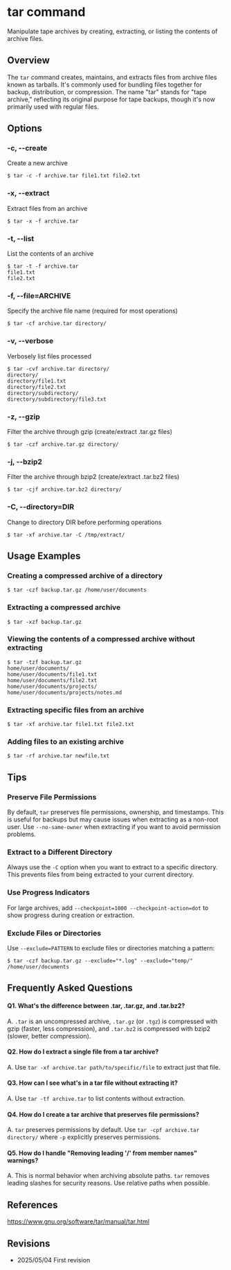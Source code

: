 # tar command

Manipulate tape archives by creating, extracting, or listing the contents of archive files.

## Overview

The `tar` command creates, maintains, and extracts files from archive files known as tarballs. It's commonly used for bundling files together for backup, distribution, or compression. The name "tar" stands for "tape archive," reflecting its original purpose for tape backups, though it's now primarily used with regular files.

## Options

### **-c, --create**

Create a new archive

```console
$ tar -c -f archive.tar file1.txt file2.txt
```

### **-x, --extract**

Extract files from an archive

```console
$ tar -x -f archive.tar
```

### **-t, --list**

List the contents of an archive

```console
$ tar -t -f archive.tar
file1.txt
file2.txt
```

### **-f, --file=ARCHIVE**

Specify the archive file name (required for most operations)

```console
$ tar -cf archive.tar directory/
```

### **-v, --verbose**

Verbosely list files processed

```console
$ tar -cvf archive.tar directory/
directory/
directory/file1.txt
directory/file2.txt
directory/subdirectory/
directory/subdirectory/file3.txt
```

### **-z, --gzip**

Filter the archive through gzip (create/extract .tar.gz files)

```console
$ tar -czf archive.tar.gz directory/
```

### **-j, --bzip2**

Filter the archive through bzip2 (create/extract .tar.bz2 files)

```console
$ tar -cjf archive.tar.bz2 directory/
```

### **-C, --directory=DIR**

Change to directory DIR before performing operations

```console
$ tar -xf archive.tar -C /tmp/extract/
```

## Usage Examples

### Creating a compressed archive of a directory

```console
$ tar -czf backup.tar.gz /home/user/documents
```

### Extracting a compressed archive

```console
$ tar -xzf backup.tar.gz
```

### Viewing the contents of a compressed archive without extracting

```console
$ tar -tzf backup.tar.gz
home/user/documents/
home/user/documents/file1.txt
home/user/documents/file2.txt
home/user/documents/projects/
home/user/documents/projects/notes.md
```

### Extracting specific files from an archive

```console
$ tar -xf archive.tar file1.txt file2.txt
```

### Adding files to an existing archive

```console
$ tar -rf archive.tar newfile.txt
```

## Tips

### Preserve File Permissions

By default, `tar` preserves file permissions, ownership, and timestamps. This is useful for backups but may cause issues when extracting as a non-root user. Use `--no-same-owner` when extracting if you want to avoid permission problems.

### Extract to a Different Directory

Always use the `-C` option when you want to extract to a specific directory. This prevents files from being extracted to your current directory.

### Use Progress Indicators

For large archives, add `--checkpoint=1000 --checkpoint-action=dot` to show progress during creation or extraction.

### Exclude Files or Directories

Use `--exclude=PATTERN` to exclude files or directories matching a pattern:

```console
$ tar -czf backup.tar.gz --exclude="*.log" --exclude="temp/" /home/user/documents
```

## Frequently Asked Questions

#### Q1. What's the difference between .tar, .tar.gz, and .tar.bz2?
A. `.tar` is an uncompressed archive, `.tar.gz` (or `.tgz`) is compressed with gzip (faster, less compression), and `.tar.bz2` is compressed with bzip2 (slower, better compression).

#### Q2. How do I extract a single file from a tar archive?
A. Use `tar -xf archive.tar path/to/specific/file` to extract just that file.

#### Q3. How can I see what's in a tar file without extracting it?
A. Use `tar -tf archive.tar` to list contents without extraction.

#### Q4. How do I create a tar archive that preserves file permissions?
A. `tar` preserves permissions by default. Use `tar -cpf archive.tar directory/` where `-p` explicitly preserves permissions.

#### Q5. How do I handle "Removing leading '/' from member names" warnings?
A. This is normal behavior when archiving absolute paths. `tar` removes leading slashes for security reasons. Use relative paths when possible.

## References

https://www.gnu.org/software/tar/manual/tar.html

## Revisions

- 2025/05/04 First revision
